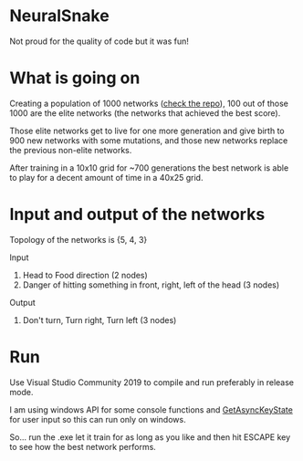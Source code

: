 # NeuralSnake

Not proud for the quality of code but it was fun!

# What is going on

Creating a population of 1000 networks ([check the repo](https://github.com/mrnul/GNeural-Nets/tree/master/src)), 100 out of those 1000 are the elite networks (the networks that achieved the best score).

Those elite networks get to live for one more generation and give birth to 900 new networks with some mutations, and those new networks replace the previous non-elite networks.

After training in a 10x10 grid for ~700 generations the best network is able to play for a decent amount of time in a 40x25 grid.

# Input and output of the networks

Topology of the networks is {5, 4, 3}

Input
1. Head to Food direction (2 nodes)
2. Danger of hitting something in front, right, left of the head (3 nodes)

Output
1. Don't turn, Turn right, Turn left (3 nodes)

# Run

Use Visual Studio Community 2019 to compile and run preferably in release mode.

I am using windows API for some console functions and [GetAsyncKeyState](https://docs.microsoft.com/en-us/windows/win32/api/winuser/nf-winuser-getasynckeystate) for user input so this can run only on windows.

So... run the .exe let it train for as long as you like and then hit ESCAPE key to see how the best network performs.

